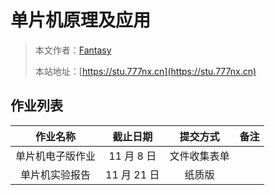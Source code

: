 # 单片机原理及应用

> 本文作者：[Fantasy](https://www.777nx.cn/personal/about/)
>
> 本站地址：[https://stu.777nx.cn](https://stu.777nx.cn)

## 作业列表

|     作业名称     |  截止日期  |   提交方式   | 备注 |
| :--------------: | :--------: | :----------: | :--: |
| 单片机电子版作业 | 11 月 8 日 | 文件收集表单 |      |
|  单片机实验报告  | 11 月 21 日 |    纸质版    |      |
